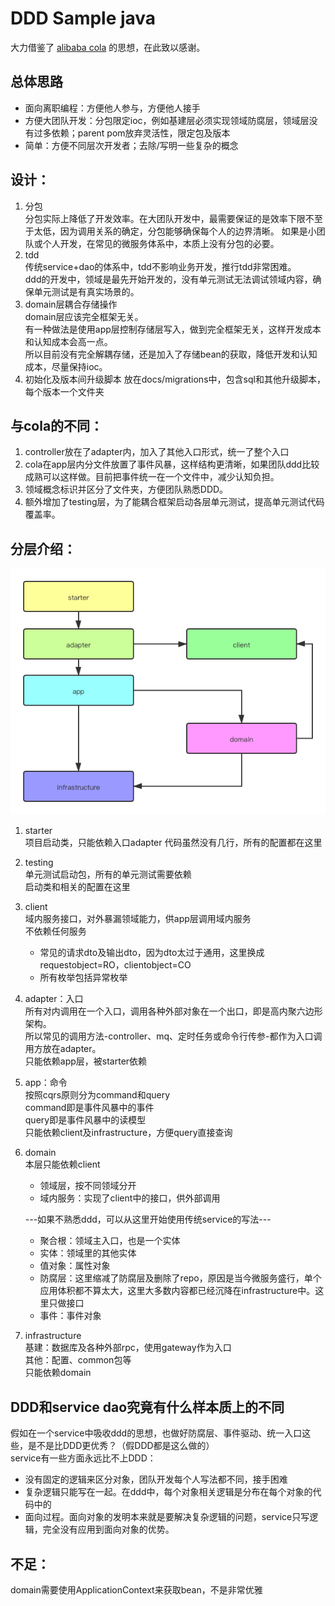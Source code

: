# DDD Sample java

大力借鉴了 [alibaba cola](https://github.com/alibaba/COLA) 的思想，在此致以感谢。

## 总体思路
* 面向离职编程：方便他人参与，方便他人接手
* 方便大团队开发：分包限定ioc，例如基建层必须实现领域防腐层，领域层没有过多依赖；parent pom放弃灵活性，限定包及版本
* 简单：方便不同层次开发者；去除/写明一些复杂的概念

## 设计：
1. 分包  
分包实际上降低了开发效率。在大团队开发中，最需要保证的是效率下限不至于太低，因为调用关系的确定，分包能够确保每个人的边界清晰。
如果是小团队或个人开发，在常见的微服务体系中，本质上没有分包的必要。
1. tdd  
传统service+dao的体系中，tdd不影响业务开发，推行tdd非常困难。  
ddd的开发中，领域是最先开始开发的，没有单元测试无法调试领域内容，确保单元测试是有真实场景的。
1. domain层耦合存储操作  
domain层应该完全框架无关。  
有一种做法是使用app层控制存储层写入，做到完全框架无关，这样开发成本和认知成本会高一点。  
所以目前没有完全解耦存储，还是加入了存储bean的获取，降低开发和认知成本，尽量保持ioc。
1. 初始化及版本间升级脚本
放在docs/migrations中，包含sql和其他升级脚本，每个版本一个文件夹

## 与cola的不同：
1. controller放在了adapter内，加入了其他入口形式，统一了整个入口
1. cola在app层内分文件放置了事件风暴，这样结构更清晰，如果团队ddd比较成熟可以这样做。目前把事件统一在一个文件中，减少认知负担。
1. 领域概念标识并区分了文件夹，方便团队熟悉DDD。
1. 额外增加了testing层，为了能耦合框架启动各层单元测试，提高单元测试代码覆盖率。

## 分层介绍：
![分层依赖关系](docs/resources/ddd-layer.png)
1. starter  
项目启动类，只能依赖入口adapter
代码虽然没有几行，所有的配置都在这里
1. testing  
单元测试启动包，所有的单元测试需要依赖  
启动类和相关的配置在这里  
1. client  
    域内服务接口，对外暴漏领域能力，供app层调用域内服务  
    不依赖任何服务  
    * 常见的请求dto及输出dto，因为dto太过于通用，这里换成requestobject=RO，clientobject=CO  
    * 所有枚举包括异常枚举  
1. adapter：入口  
所有对内调用在一个入口，调用各种外部对象在一个出口，即是高内聚六边形架构。  
所以常见的调用方法-controller、mq、定时任务或命令行传参-都作为入口调用方放在adapter。  
只能依赖app层，被starter依赖  
1. app：命令  
按照cqrs原则分为command和query  
command即是事件风暴中的事件  
query即是事件风暴中的读模型  
只能依赖client及infrastructure，方便query直接查询  
1. domain  
    本层只能依赖client  
    - 领域层，按不同领域分开  
    - 域内服务：实现了client中的接口，供外部调用  
    
    ---如果不熟悉ddd，可以从这里开始使用传统service的写法---  
    
    - 聚合根：领域主入口，也是一个实体
    - 实体：领域里的其他实体
    - 值对象：属性对象
    - 防腐层：这里缩减了防腐层及删除了repo，原因是当今微服务盛行，单个应用体积都不算太大，这里大多数内容都已经沉降在infrastructure中。这里只做接口
    - 事件：事件对象
    
1. infrastructure  
基建：数据库及各种外部rpc，使用gateway作为入口  
其他：配置、common包等  
只能依赖domain  

## DDD和service dao究竟有什么样本质上的不同   
假如在一个service中吸收ddd的思想，也做好防腐层、事件驱动、统一入口这些，是不是比DDD更优秀？（假DDD都是这么做的）  
service有一些方面永远比不上DDD：  
* 没有固定的逻辑来区分对象，团队开发每个人写法都不同，接手困难
* 复杂逻辑只能写在一起。在ddd中，每个对象相关逻辑是分布在每个对象的代码中的
* 面向过程。面向对象的发明本来就是要解决复杂逻辑的问题，service只写逻辑，完全没有应用到面向对象的优势。

## 不足：
domain需要使用ApplicationContext来获取bean，不是非常优雅